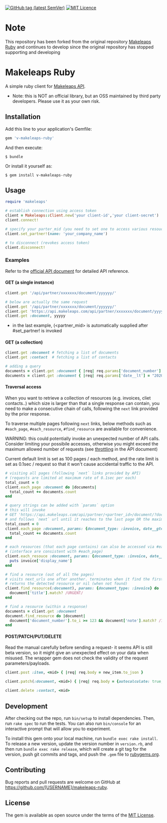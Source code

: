 [![GitHub tag (latest SemVer)](https://img.shields.io/badge/tag-v0.1.6-brightgreen)](https://img.shields.io/badge/tag-v0.1.5-brightgreen)
[![MIT Licence](https://img.shields.io/github/license/vareal/makeleaps-ruby)](https://img.shields.io/github/license/vareal/makeleaps-ruby)

# Note
This repository has been forked from the original repository [Makeleaps Ruby](https://github.com/zeals-co-ltd/makeleaps-ruby) and continues to develop since the original repository has stopped supporting and developing

# Makeleaps Ruby

A simple ruby client for [Makeleaps API](https://app.makeleaps.com/api/docs/).

* Note: this is NOT an official library, but an OSS maintained by third party developers. Please use it as your own risk.

## Installation

Add this line to your application's Gemfile:

```ruby
gem 'v-makeleaps-ruby'
```

And then execute:

    $ bundle

Or install it yourself as:

    $ gem install v-makeleaps-ruby

## Usage

```ruby
require 'makeleaps'

# establish connection using access token
client = Makeleaps::Client.new('your client-id','your client-secret')
client.connect!

# specify your parter_mid (you need to set one to access various resouces)
client.set_partner!(name: 'your_company_name')

# to disconnect (revokes access token)
client.disconnect!
```

### Examples

Refer to the [official API document](https://app.makeleaps.com/api/docs/) for detailed API reference.

#### GET (a single instance)

```ruby
client.get '/api/partner/xxxxxxx/document/yyyyyy/'

# below are actually the same request
client.get '/api/partner/xxxxxxx/document/yyyyyy/'                          # direct access (path)
client.get 'https://api.makeleaps.com/api/partner/xxxxxxx/document/yyyyyy/' # direct access (full url)
client.get :document, yyyyy                                                 # endpoints can also be referred as symbols
```
* in the last example, (<partner_mid> is automatically supplied after #set_partner! is invoked

#### GET (a collection)

```ruby
client.get :document # fetching a list of documents
client.get :contact  # fetching a list of contacts

# adding a query
documents = client.get :document { |req| req.params['document_number'] = "1000" }
documents = client.get :document { |req| req.params['date__lt'] = "2020-01-30" }
```

#### Traversal access
When you want to retrieve a collection of resources (e.g. invoices, cliet contacts..) which size is larger than that a single response can contain, you need to make a consecutive chain of calls, following the `next` link provided by the prior response.

To traverse multiple pages following `next` links, below methods such as `#each_page`, `#each_resource`, `#find_resource` are available for convenience.

WARNING: this could potentially invoke an unexpected number of API calls. Consider limiting your possibile accesses, otherwise you might exceed the maximum allowed number of requests (see [throttling](https://app.makeleaps.com/api/docs/) in the API document)

Current default limit is set as 100 pages / each method, and the rate limit is set as 0.1sec / request so that it won't cause accidental traffic to the API.

```ruby
# visiting all pages (following `next` links provided by API)
# (requests are limited at maximum rate of 0.1sec per each)
total_count = 0
client.each_page :document do |documents|
  total_count += documents.count
end

# query strings can be added with `params` option
# this will invoke
# GET 'https://api.makeleaps.com/api/partner/<partner_id>/document/?document_type=invoice&&date__gte=2019-01-01&&date__lt=2019-04-01'
# and follows `next` url until it reaches to the last page OR the maximum limit page (default 100)
total_count = 0
client.each_page :document, params: {document_type: :invoice, date__gte: '2019-01-01', date__lt: '2019-04-01'} do |documents|
  total_count += documents.count
end

# each resources (that each page contains) can also be accessed via #each_resource
# (interface are consistent with #each_page)
client.each_resouce :document, params: {document_type: :invoice, date__gte: '2019-01-01', date__lt: '2019-04-01'} do |invoice|
  puts invoice['display_name']
end

# find a resource (out of all the pages)
# visits next_urls one after another. terminates when it find the first resource (with whivh the given block evaluates as true), or when it reaches to one of either the last page OR the max page (default 100)
# returns the detected resource or nil (when not found)
client.find_resource(:document), params: {document_type: :invoice} do |document|
  document['title'].match? /URGENT/
end

# find a resource (within a response)
documents = client.get :document
document.find_resource do |document|
  document['document_number'].to_i >= 123 && document['note'].match? /IMPORTANT/
end
```

#### POST/PATCH/PUT/DELETE

Read the manual carefully before sending a request- it seems API is still beta version, so it might give an unexpected effect on your data when misused. The wrapper gem does not check the validity of the request parameters/payloads.

```ruby
client.post :item, <mid> { |req| req.body = new_item.to_json }

client.patch(:document, <mid>) { |req| req.body = {autocalculate: true, lineitems: updated_items}.to_json }

client.delete :contact, <mid>
```

## Development

After checking out the repo, run `bin/setup` to install dependencies. Then, run `rake spec` to run the tests. You can also run `bin/console` for an interactive prompt that will allow you to experiment.

To install this gem onto your local machine, run `bundle exec rake install`. To release a new version, update the version number in `version.rb`, and then run `bundle exec rake release`, which will create a git tag for the version, push git commits and tags, and push the `.gem` file to [rubygems.org](https://rubygems.org).

## Contributing

Bug reports and pull requests are welcome on GitHub at https://github.com/[USERNAME]/makeleaps-ruby.

## License

The gem is available as open source under the terms of the [MIT License](https://opensource.org/licenses/MIT).
